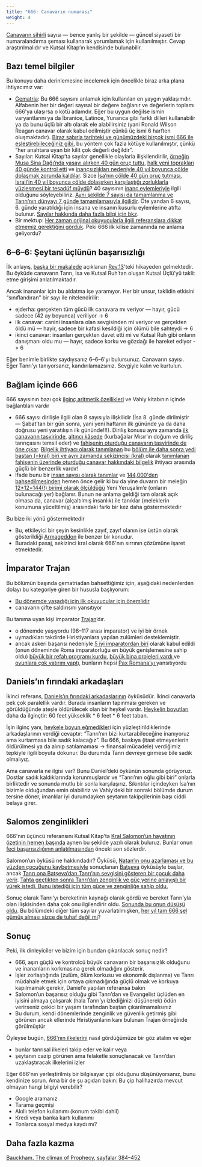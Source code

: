 ```yaml
---
title: "666: Canavarın numarası"
weight: 4
---
```



[Canavarın sihirli](https://www.bibleserver.com/TR/Vahiy13%3A18) sayısı — bence yanlış bir şekilde — güncel siyaseti bir numaralandırma şeması kullanarak yorumlamak için kullanılmıştır. Cevap araştırılmalıdır ve Kutsal Kitap’ın kendisinde bulunabilir.


## Bazı temel bilgiler

<a name="bdd5"></a>
Bu konuyu daha derinlemesine incelemek için öncelikle biraz arka plana ihtiyacımız var:

- [Gematria](https://en.wikipedia.org/wiki/Gematria): Bu 666 sayısını anlamak için kullanılan en yaygın yaklaşımdır. Alfabenin her bir değeri sayısal bir değere bağlanır ve değerlerin toplamı 666'ya ulaşırsa o kötü adamdır. Eğer bu uygun değilse ismin varyantlarını ya da İbranice, Latince, Yunanca gibi farklı dilleri kullanabilir ya da bunu üçlü bir altı olarak ele alabilirsiniz (yani Ronald Wilson Reagan canavar olarak kabul edilmiştir çünkü üç ismi 6 harften oluşmaktadır). [Biraz sabırla tarihteki ve günümüzdeki birçok ismi 666 ile eşleştirebileceğiniz gibi](https://en.wikipedia.org/wiki/Number_of_the_beast), bu yöntem çok fazla kötüye kullanılmıştır, çünkü “her anahtara uyan bir kilit çok değerli değildir”.
- Sayılar: Kutsal Kitap’ta sayılar genellikle olaylarla ilişkilendirilir, [örneğin Musa Sina Dağı’nda yasayı alırken 40 gün oruç tuttu](https://www.bibleserver.com/TR/M%C4%B1s%C4%B1rdan%20%C3%87%C4%B1k%C4%B1%C5%9F34%3A28), [halk yeni toprakları 40 günde kontrol etti](https://www.bibleserver.com/TR/%C3%87%C3%B6lde%20Say%C4%B1m14%3A34) ve [inançsızlıkları nedeniyle 40 yıl boyunca çölde dolaşmak zorunda kaldılar](https://www.bibleserver.com/TR/%C3%87%C3%B6lde%20Say%C4%B1m14%3A34). Sizce [İsa’nın çölde 40 gün oruç tutması, İsrail’in 40 yıl boyunca çölde dolaşırken karşılaştığı zorluklarla yüzleşmesi bir tesadüf müydü](https://www.bibleserver.com/TR/Matta4%3A1-11)? 40 sayısının [inanç eylemleriyle](https://www.bibleserver.com/search/TR/k%C4%B1rk%20g%C3%BCn) ilgili olduğunu söyleyebiliriz. [Aynı şekilde 7 sayısı da tamamlanma ve Tanrı’nın dünyayı 7 günde tamamlamasıyla ilgilidir](https://www.bibleserver.com/TR/Yarat%C4%B1l%C4%B1%C5%9F2%3A1-3). Öte yandan 6 sayısı, 6. günde yaratıldığı için insana ve insanın kusurlu eylemlerine atıfta bulunur. [Sayılar hakkında daha fazla bilgi için bkz](../../../../background/structure/expl/the-use-of-numbers-in-the-book-of-revelation).
- Bir mektup: [Her zaman orijinal okuyucularla ilgili referanslara dikkat etmemiz gerektiğini gördük](../../../../background/literature/expl/the-book-of-revelation-how-to-read-it). Peki 666 ilk kilise zamanında ne anlama geliyordu?



## 6–6–6: Şeytani üçlünün başarısızlığı

<a name="c1c9"></a>
İlk anlayış, [başka bir makalede](https://www.bibleserver.com/TR/Vahiy13) açıklanan [Rev.13](https://www.bibleserver.com/TR/Vahiy13)'teki hikayeden gelmektedir. Bu öyküde canavarın Tanrı, İsa ve Kutsal Ruh’tan oluşan Kutsal Üçlü’yü taklit etme girişimi anlatılmaktadır.

Ancak inananlar için bu aldatma işe yaramıyor. Her bir unsur, taklidin etkisini “sınıflandıran” bir sayı ile nitelendirilir:

- ejderha: gerçekten tüm gücü ilk canavara mı veriyor — hayır, gücü sadece (42 ay boyunca) veriliyor -&gt; 6
- i̇lk canavar: canini i̇nsanlara olan sevgi̇si̇nden mi̇ veri̇yor ve gerçekten öldü mü — hayir, sadece bi̇r kafasi kesi̇ldi̇ği̇ i̇çi̇n ölümü bi̇le sahteydi̇ -&gt; 6
- ikinci canavar: insanları gerçekten davet etti mi ve Kutsal Ruh gibi onların danışmanı oldu mu — hayır, sadece korku ve gözdağı ile hareket ediyor -&gt; 6


Eğer benimle birlikte saydıysanız 6–6–6'yı bulursunuz. Canavarın sayısı. Eğer Tanrı’yı tanıyorsanız, kandırılamazsınız. Sevgiyle kalın ve kurtulun.


## Bağlam içinde 666

<a name="68bc"></a>
666 sayısının bazı çok [ilginç aritmetik özellikleri](../../../../background/structure/expl/the-use-of-numbers-in-the-book-of-revelation#bc16) ve Vahiy kitabının içinde bağlantıları vardır

- 666 sayısı dirilişle ilgili olan 8 sayısıyla ilişkilidir (İsa 8. günde dirilmiştir — Şabat’tan bir gün sonra, yani yeni haftanın ilk gününde ya da daha doğrusu yeni yaratılışın ilk gününde!!!). Diriliş konusu aynı zamanda [ilk canavarın tasvirinde](https://www.bibleserver.com/TR/Vahiy13%3A3), [altıncı kâsede](https://www.bibleserver.com/TR/Vahiy16%3A13) (kurbağalar Mısır’ın doğum ve diriliş tanrıçasını temsil eder) ve [fahişenin oturduğu canavarın tasvirinde de öne çıkar](https://www.bibleserver.com/TR/Vahiy18%3A11). [Bilgelik ihtiyacı olarak tanımlanan](https://biblehub.com/interlinear/revelation/13-18.htm) bu [bölüm ile daha sonra yedi baştan (=kral) biri ve aynı zamanda sekizincisi (kral) ](https://www.bibleserver.com/TR/Vahiy17%3A11)olarak [tanımlanan fahişenin üzerinde oturduğu canavar hakkındaki bilgelik](https://biblehub.com/interlinear/revelation/17-9.htm) ihtiyacı arasında güçlü bir benzerlik vardır!
- İfade bunu bir [insan sayısı olarak tanımlar](https://www.bibleserver.com/TR/Vahiy13%3A18) ve [144,000'den bahsedilmesinden](https://www.bibleserver.com/TR/Vahiy14%3A1) hemen önce gelir ki bu da yine duvarın bir meleğin [12*12=144(!) birimi olarak ölçüldüğü](https://biblehub.com/interlinear/revelation/21-17.htm) Yeni Yeruşalim’e (onların bulunacağı yer) bağlanır. Bunun ne anlama geldiği tam olarak açık olmasa da, canavar (alçaltılmış insanlık) ile tanıklar (meleklerin konumuna yüceltilmiş) arasındaki farkı bir kez daha göstermektedir


Bu bize iki yönü göstermektedir

- Bu, etkileyici bir şeyin kesinlikle zayıf, zayıf olanın ise üstün olarak gösterildiği [Armageddon](../../../../content/bowls/expl/the-key-to-armageddon) ile benzer bir konudur.
- Buradaki pasaj, sekizinci kral olarak 666'nın sırrının çözümüne işaret etmektedir.



## İmparator Trajan

<a name="db4a"></a>
Bu bölümün başında gematriadan bahsettiğimiz için, aşağıdaki nedenlerden dolayı bu kategoriye giren bir hususla başlıyorum:

- [Bu dönemde yaşadığı için ilk okuyucular için önemlidir](../../../../content/beasts/expl/the-nature-of-the-beast-in-the-book-of-revelation)
- canavarın çifte saldırısını yansıtıyor


Bu tanıma uyan kişi imparator [Trajan](https://en.wikipedia.org/wiki/Trajan)’dır.

- o dönemde yaşıyordu (98–117 arası imparator) ve iyi bir örnek
- uymadıkları takdirde Hıristiyanlara yapılan zulümleri desteklemiştir.
- ancak askeri başarısı nedeniyle [5 iyi imparatordan biri](https://en.wikipedia.org/wiki/Nerva%E2%80%93Antonine_dynasty#Five_Good_Emperors) olarak kabul edildi (onun döneminde Roma imparatorluğu en büyük genişlemesine sahip oldu) [büyük bir refah programı kurdu](https://en.wikipedia.org/wiki/Alimenta), [büyük bina projeleri vardı ](https://en.wikipedia.org/wiki/Trajan#Building_projects)ve [oyunlara çok yatırım yapt](https://en.wikipedia.org/wiki/Trajan#Games)ı, bunların hepsi [Pax Romana’yı ](https://en.wikipedia.org/wiki/Pax_Romana)yansıtıyordu



## Daniels’ın fırındaki arkadaşları

<a name="1a8b"></a>
İkinci referans, [Daniels’ın fırındaki arkadaşlarının](https://www.bibleserver.com/TR/Daniel3) öyküsüdür. İkinci canavarla pek çok paralellik vardır. Burada insanların tapınması gereken ve görüldüğünde ateşle öldürülecek olan bir heykel vardır. [Heykelin boyutları ](https://www.bibleserver.com/TR/Daniel3%3A1)daha da ilginçtir: 60 feet yükseklik * 6 feet * 6 feet taban.

İşin ilginç yanı, [heykele boyun eğmedikler](https://www.bibleserver.com/TR/Daniel3%3A16-18)i için yüzleştirildiklerinde arkadaşlarının verdiği cevaptır: “Tanrı’nın bizi kurtarabileceğine inanıyoruz ama kurtarmasa bile sadık kalacağız”. Bu 666, baskıya (itaat etmeyenlerin öldürülmesi ya da alınıp satılamaması -&gt; finansal mücadele) verdiğimiz tepkiyle ilgili boyuta dokunur. Bu durumda Tanrı devreye girmese bile sadık olmalıyız.

Ama canavarla ne ilgisi var? Bunu Daniel’deki öykünün sonunda görüyoruz. Dostlar sadık kaldıklarında korunmuşlardır ve “Tanrı’nın oğlu gibi biri” onlarla birliktedir ve sonunda mutlu bir sonla karşılaşırız. Sıkıntılar içindeyken İsa’nın bizimle olduğundan emin olabiliriz ve Vahiy’deki bir sonraki bölümde durum tersine döner, imanlılar iyi durumdayken şeytanın takipçilerinin başı ciddi belaya girer.


## Salomos zenginlikleri

<a name="d311"></a>
666'nın üçüncü referansını Kutsal Kitap’ta [Kral Salomon’un hayatının özetinin hemen başında](https://www.bibleserver.com/TR/1.Krallar10%3A14-29) aynen bu şekilde yazılı olarak buluruz. Bunlar onun [feci başarısızlığının anlatılmasından](https://www.bibleserver.com/TR/1.Krallar11%3A1-13) önceki son sözlerdir.

Salomon’un öyküsü ne hakkındadır? Öyküsü, [Natan’ın onu azarlaması ve bu yüzden çocuğunu kaybetmesiyle](https://www.bibleserver.com/TR/2.Samuel12%3A1-23) sonuçlanan [Batşeva](https://www.bibleserver.com/TR/2.Samuel11) öyküsüyle başlar, ancak [Tanrı ona Batşeva’dan Tanrı’nın sevgisini gösteren bir çocuk daha verir](https://www.bibleserver.com/TR/2.Samuel12%3A24-25). [Tahta geçtikten sonra Tanrı’dan zenginlik ve güç yerine anlayışlı bir yürek istedi. Bunu istediği için tüm güce ve zenginliğe sahip oldu.](https://www.bibleserver.com/TR/1.Krallar3)

Sonuç olarak Tanrı’yı bereketinin kaynağı olarak gördü ve bereket Tanrı’yla olan ilişkisinden daha çok onu ilgilendirir oldu. [Sonunda bu onun düşüşü oldu](https://www.bibleserver.com/TR/1.Krallar11%3A1-13). Bu bölümdeki diğer tüm sayılar yuvarlatılmışken, [her yıl tam 666 şel gümüş alması sizce de tuhaf değil mi](https://www.bibleserver.com/TR/1.Krallar10%3A14)?


## Sonuç

<a name="6e5d"></a>
Peki, ilk dinleyiciler ve bizim için bundan çıkarılacak sonuç nedir?

- 666, aşırı güçlü ve kontrolcü büyük canavarın bir başarısızlık olduğunu ve inananların korkmasına gerek olmadığını gösterir.
- İşler zorlaştığında (zulüm, ölüm korkusu ve ekonomik dışlanma) ve Tanrı müdahale etmek için ortaya çıkmadığında güçlü olmak ve korkuya kapılmamak gerekir, Daniel’e yapılan referansa bakın
- Salomon’un başarısız olduğu gibi Tanrı’dan ve Evangelist üçlüden en iyisini almaya çalışarak (hala Tanrı’yı izlediğinizi düşünerek) ödün verirseniz çekici bir yaşam tarafından baştan çıkarılmamalısınız
- Bu durum, kendi dönemlerinde zenginlik ve güvenlik getirmiş gibi görünen ancak ellerinde Hıristiyanların kanı bulunan Trajan örneğinde görülmüştür


Öyleyse bugün, [666'nın ilkelerini](../../../../content/beasts/expl/the-nature-of-the-beast-in-the-book-of-revelation) nasıl gördüğümüze bir göz atalım ve eğer

- bunlar tanrısal ilkeleri takip eder ve kalır veya
- şeytanın cazip görünen ama felaketle sonuçlanacak ve Tanrı’dan uzaklaştıracak ilkelerini izler


Eğer 666'nın yerleştirilmiş bir bilgisayar çipi olduğunu düşünüyorsanız, bunu kendinize sorun. Ama bir de şu açıdan bakın: Bu çip halihazırda mevcut olmayan hangi bilgiyi verebilir?

- Google aramanız
- Tarama geçmişi
- Akıllı telefon kullanımı (konum takibi dahil)
- Kredi veya banka kartı kullanımı
- Tonlarca sosyal medya kaydı mı?

## Daha fazla kazma

[Bauckham, The climax of Prophecy, sayfalar 384–452](../../../../about/ressources/index.html#bauckham_climax)


[](https://github.com/revelation-today/revelation-today/blob/main/exampleSite/content/docs/content/beasts/expl/666-the-number-of-the-beast.tr.md)

